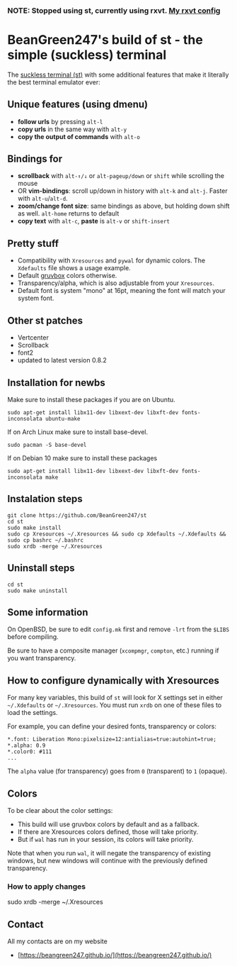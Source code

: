 ### NOTE: Stopped using st, currently using rxvt. [My rxvt config](https://github.com/BeanGreen247/My-rxvt-config)
# BeanGreen247's build of st - the simple (suckless) terminal

The [suckless terminal (st)](https://st.suckless.org/) with some additional features that make it literally the best terminal emulator ever:

## Unique features (using dmenu)

+ **follow urls** by pressing `alt-l`
+ **copy urls** in the same way with `alt-y`
+ **copy the output of commands** with `alt-o`

## Bindings for

+ **scrollback** with `alt-↑/↓` or `alt-pageup/down` or `shift` while scrolling the mouse
+ OR **vim-bindings**: scroll up/down in history with `alt-k` and `alt-j`. Faster with `alt-u`/`alt-d`.
+ **zoom/change font size**: same bindings as above, but holding down shift as well. `alt-home` returns to default
+ **copy text** with `alt-c`, **paste** is `alt-v` or `shift-insert`

## Pretty stuff

+ Compatibility with `Xresources` and `pywal` for dynamic colors. The `Xdefaults` file shows a usage example.
+ Default [gruvbox](https://github.com/morhetz/gruvbox) colors otherwise.
+ Transparency/alpha, which is also adjustable from your `Xresources`.
+ Default font is system "mono" at 16pt, meaning the font will match your system font.

## Other st patches

+ Vertcenter
+ Scrollback
+ font2
+ updated to latest version 0.8.2

## Installation for newbs
Make sure to install these packages if you are on Ubuntu.
```
sudo apt-get install libx11-dev libxext-dev libxft-dev fonts-inconsolata ubuntu-make
```
If on Arch Linux make sure to install base-devel.
```
sudo pacman -S base-devel
```
If on Debian 10 make sure to install these packages
```
sudo apt-get install libx11-dev libxext-dev libxft-dev fonts-inconsolata make
```
## Instalation steps
```
git clone https://github.com/BeanGreen247/st
cd st
sudo make install
sudo cp Xresources ~/.Xresources && sudo cp Xdefaults ~/.Xdefaults && sudo cp bashrc ~/.bashrc
sudo xrdb -merge ~/.Xresources
```
## Uninstall steps
```
cd st
sudo make uninstall
```
## Some information
On OpenBSD, be sure to edit `config.mk` first and remove `-lrt` from the `$LIBS` before compiling.

Be sure to have a composite manager (`xcompmgr`, `compton`, etc.) running if you want transparency.

## How to configure dynamically with Xresources

For many key variables, this build of `st` will look for X settings set in either `~/.Xdefaults` or `~/.Xresources`. You must run `xrdb` on one of these files to load the settings.

For example, you can define your desired fonts, transparency or colors:

```
*.font:	Liberation Mono:pixelsize=12:antialias=true:autohint=true;
*.alpha: 0.9
*.color0: #111
...
```

The `alpha` value (for transparency) goes from `0` (transparent) to `1` (opaque).

## Colors

To be clear about the color settings:

- This build will use gruvbox colors by default and as a fallback.
- If there are Xresources colors defined, those will take priority.
- But if `wal` has run in your session, its colors will take priority.

Note that when you run `wal`, it will negate the transparency of existing windows, but new windows will continue with the previously defined transparency.

### How to apply changes
sudo xrdb -merge ~/.Xresources

## Contact
All my contacts are on my website
- [https://beangreen247.github.io/](https://beangreen247.github.io/)
